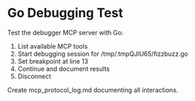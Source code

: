# Go Debugging Test

Test the debugger MCP server with Go:
1. List available MCP tools
2. Start debugging session for /tmp/.tmpQJlU65/fizzbuzz.go
3. Set breakpoint at line 13
4. Continue and document results
5. Disconnect

Create mcp_protocol_log.md documenting all interactions.
